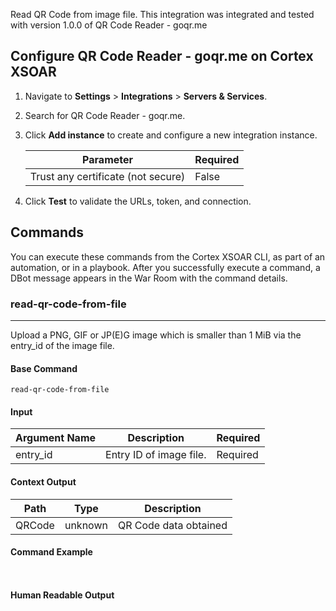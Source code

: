 Read QR Code from image file.
This integration was integrated and tested with version 1.0.0 of QR Code Reader - goqr.me
## Configure QR Code Reader - goqr.me on Cortex XSOAR

1. Navigate to **Settings** > **Integrations** > **Servers & Services**.
2. Search for QR Code Reader - goqr.me.
3. Click **Add instance** to create and configure a new integration instance.

    | **Parameter** | **Required** |
    | --- | --- |
    | Trust any certificate (not secure) | False |

4. Click **Test** to validate the URLs, token, and connection.
## Commands
You can execute these commands from the Cortex XSOAR CLI, as part of an automation, or in a playbook.
After you successfully execute a command, a DBot message appears in the War Room with the command details.
### read-qr-code-from-file
***
Upload a PNG, GIF or JP(E)G image which is smaller than 1 MiB via the entry_id of the image file.


#### Base Command

`read-qr-code-from-file`
#### Input

| **Argument Name** | **Description** | **Required** |
| --- | --- | --- |
| entry_id | Entry ID of image file. | Required | 


#### Context Output

| **Path** | **Type** | **Description** |
| --- | --- | --- |
| QRCode | unknown | QR Code data obtained | 


#### Command Example
``` ```

#### Human Readable Output


